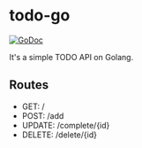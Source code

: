 # todo-go

[![GoDoc](https://godoc.org/github.com/lib/pq?status.svg)](https://pkg.go.dev/github.com/lib/pq?tab=doc)

It's a simple TODO API on Golang.

## Routes

- GET: /
- POST: /add
- UPDATE: /complete/{id}
- DELETE: /delete/{id}